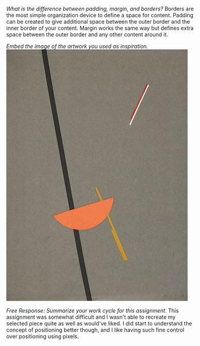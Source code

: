 *What is the difference between padding, margin, and borders?*  Borders are the most simple organization device to define a space for content. Padding can be created to give additional space between the outer border and the inner border of your content. Margin works the same way but defines extra space between the outer border and any other content around it.

*Embed the image of the artwork you used as inspiration.* ![ARTWORK](./images/MOHOLYNAGY.jpg)

*Free Response: Summarize your work cycle for this assignment.* This assignment was somewhat difficult and I wasn't able to recreate my selected piece quite as well as would've liked. I did start to understand the concept of positioning better though, and I like having such fine control over positioning using pixels.
